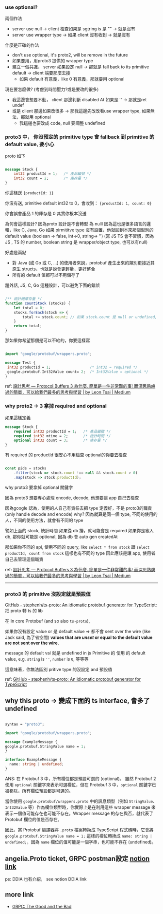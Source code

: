 


### use optional?

兩個作法
- server use null -> client 檢查如果是 sgtring is 是 "" -> 就是沒有
- server use wrapper type -> 如果 client 沒有收到 -> 就是沒有


什麼是正確的作法
- don't use optional, it's proto2, will be remove in the future
- 如果要用，用proto3 提供的 wrapper type
- 建立一個共識， server 如果設定 null -> 那就是 fall back to its primitive default ->  client 端要那麼去接
	- 如果 default 有意義，like 0 有意義，那就要用 optional

現在要怎麼做? (考慮到時間壓力?或是要改的很多)
- 我這邊會想要不動， client 那邊判斷 disabled At 如果是 '' -> 那就是ret undef
- 或是 client 那邊如果改很多 -> 那我這邊先改改看use wrapper type, 如果無法，那就用 optional
	- 我這邊也要改成 code, null 要調整 undefined







### proto3 中， 你沒預定的 primitive type 會 fallback 到 primitive 的 default  value, 要小心


proto 如下
```proto

message Stock {
    int32 productId = 1;   /* 產品編號 */
    int32 count = 2;       /* 庫存量 */
}

```

你這樣送
`{productId: 1}`

你沒有送, primitive default int32 to 0，會收到：
`{productId: 1, count: 0}`

你會誤會產品 1 的庫存是 0
其實你根本沒送

為何會這樣設計?
因為proto 設計是不會轉型 為 nulll
因為這也是很多語言的邏輯，like C, Java, Go
如果 pirmititve type 沒有設置，他就回到本來那個型別的 default value (boolean -> false, int->0, string-> '')
(寫 JS TS 會不習慣，因為 JS , TS 的 number, boolean string 是 wrapper/object type, 也可以有null)

好處是兩點
- 對 Java (或 Go 或 C, …) 的使用者來說，protobuf 產生出來的類別更接近其原生 structs，也就是說會更輕量，更好整合
- 所有的 default 值都可以不用儲存了


題外話, JS, C, Go 這種設計，可以避免下面的錯誤
```js

/** 統計總庫存量 */
function countStock (stocks) {
    let total = 0;
    stocks.forEach(stock => {
        total += stock.count; // 如果 stock.count 是 null or undefined, 這裡就噴了, Java, Go, 等 IDE 就會提示了。
    }
    return total;
}

```


那如果你希望那個是可以不給的，你要這樣寫
```proto

import "google/protobuf/wrappers.proto";

message Test {
 int32 productId = 1;                  /* int32 = required */
 google.protobuf.Int32Value count= 2;  /* Int32Value = optional */
}


```






ref: 
[設計思考 — Protocol Buffers 3 為什麼. 簡單是一件非常難的事! 而深思熟慮過的簡單，可以給我們最多的思考與學習 | by Leon Tsai | Medium](https://medium.com/@leon740727/%E8%A8%AD%E8%A8%88%E6%80%9D%E8%80%83-protocol-buffers-3-%E7%82%BA%E4%BB%80%E9%BA%BC-49219fc87bb7)



### why proto2 -> 3 拿掉 required and optional

如果這樣定義
```proto
message Stock {
    required int32 productId = 1;   /* 產品編號 */
    required int32 mtime = 2;       /* 統計時間 */
    optional int32 count = 3;       /* 庫存量 */
}
```


有 required 的 productId 很安心不用檢查
optional的你要去檢查
```js 

const pids = stocks
    .filter(stock => stock.count !== null && stock.count > 0)
    .map(stock => stock.productId);

```


why proto3 要拿掉 optional 關鍵字

因為 proto3 想要專心處理 encode, decode, 他想要讓  app 自己去檢查

因為google 認為，使用的人自己有責任去把 type 定義好，不是 proto3的職責(only handle decode and encode)
why?
因為就算是同一個 type, 不同的使用的人，不同的使用方法，就會有不同的 type

譬如上面的 stock, 統計時間 如果從 db 撈，就可能會是 required
如果你是塞入 db, 那你就可能是 optional, 因為 db 會 auto gen createdAt

那如果你不同的 api, 使用不同的 query, like `select * from stock` 跟 `select productId, count from stock`
這樣也有不同的 type
因此應該是讓 app, 使用者自己去管理這個職責


ref: 
[設計思考 — Protocol Buffers 3 為什麼. 簡單是一件非常難的事! 而深思熟慮過的簡單，可以給我們最多的思考與學習 | by Leon Tsai | Medium](https://medium.com/@leon740727/%E8%A8%AD%E8%A8%88%E6%80%9D%E8%80%83-protocol-buffers-3-%E7%82%BA%E4%BB%80%E9%BA%BC-49219fc87bb7)




---


### proto3 的 primitive 沒設定就是預設值

[GitHub - stephenh/ts-proto: An idiomatic protobuf generator for TypeScript](https://github.com/stephenh/ts-proto): 把 proto  轉 ts 的 lib 

在 In core Protobuf (and so also `ts-proto`), 

如果你沒有設定 value or 是 default value => 都不會 sent over the wire (like Jack said, 為了省空間)
**values that are _unset_ or equal to the default value are not sent over the wire.**

message 的 default val 就是 undefined in js
Primitive 的 使用  的 default value, e.g. `string` is `''`, `number` is `0`, 等等等

這意味著，你無法區別 pritive type 的沒設定 and 預設值



ref: [GitHub - stephenh/ts-proto: An idiomatic protobuf generator for TypeScript](https://github.com/stephenh/ts-proto?tab=readme-ov-file#default-values-and-unset-fields)



## why this proto -> 變成下面的 ts interface, 會多了 undefined
```proto

syntax = "proto3";

import "google/protobuf/wrappers.proto";

message ExampleMessage {  
google.protobuf.StringValue name = 1;  
}


```

```ts
interface ExampleMessage {
  name: string | undefined;
}
```


ANS: 
在 Protobuf 3 中，所有欄位都是預設可選的 (optional)。
雖然 Protobuf 2 使用 `optional` 關鍵字來表示可選欄位，但在 Protobuf 3 中，`optional` 關鍵字已被移除，所有欄位預設都是可選的。

當你使用 `google.protobuf/wrappers.proto` 中的訊息類型（例如 `StringValue`、`Int32Value` 等）作為欄位類型時，你實際上是在利用這些 wrapper message 來表示一個值可能存在也可能不存在。Wrapper message 的存在與否，就代表了 Protobuf 欄位的值是否存在。

因此，當 Protobuf 編譯器將 `.proto` 檔案轉換成 TypeScript 程式碼時，它會將 `google.protobuf.StringValue name = 1;`  這樣的欄位轉換成 `name: string | undefined;`，因為 `name` 欄位的值可能是一個字串，也可能不存在 (undefined)。


## angelia.Proto ticket, GRPC postman設定 [notion link](https://www.notion.so/nture4388/angelia-Proto-ticket-GRPC-postman-53a46ce57a1b4d72a5f5887c533332fb?pvs=4)


ps: DDIA 也有介紹， see notion DDIA link



## more link
- [GRPC: The Good and the Bad](https://kmcd.dev/series/grpc-the-good-and-the-bad/)